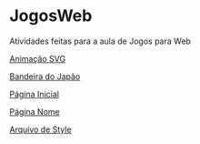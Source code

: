 # JogosWeb
Atividades feitas para a aula de Jogos para Web

<p><a href="https://thefogati.github.io/JogosWeb/AnimaçãoSVG.html"> Animação SVG</a></p>
<p><a href="https://thefogati.github.io/JogosWeb/JPFlag.html"> Bandeira do Japão</a></p>
<p><a href="https://thefogati.github.io/JogosWeb/PaginaInicial.html"> Página Inicial</a></p>
<p><a href="https://thefogati.github.io/JogosWeb/PaginaNome.html"> Página Nome</a></p>
<p><a href="https://thefogati.github.io/JogosWeb/thestyle.css"> Arquívo de Style</a></p>
